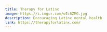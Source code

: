```yaml
---
title: Therapy for Latinx
image: https://i.imgur.com/wIc6ZMG.jpg
description: Encouraging Latinx mental health
link: https://therapyforlatinx.com/
---
```

